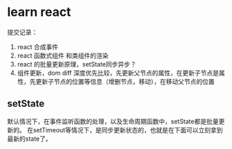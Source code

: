 # learn react

提交记录：

1. react 合成事件
2. react 函数式组件 和类组件的渲染
3. react 的批量更新原理，setState同步异步？
4. 组件更新，dom diff
    深度优先比较，先更新父节点的属性，在更新子节点是属性，先更新子节点的位置等信息（增删节点，移动），在移动父节点的位置

## setState

默认情况下，在事件监听函数的处理，以及生命周期函数中，setState都是批量更新的。
在setTimeout等情况下，是同步更新状态的，也就是在下面可以立刻拿到最新的state了。
